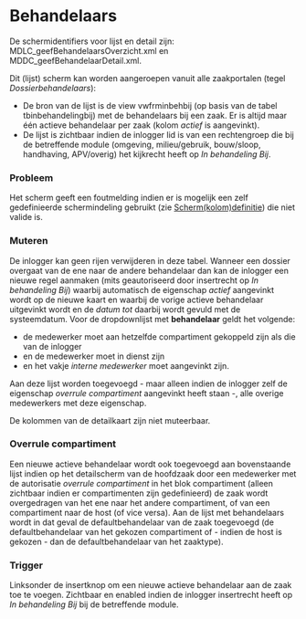 # Behandelaars

De schermidentifiers voor lijst en detail zijn: MDLC_geefBehandelaarsOverzicht.xml en MDDC_geefBehandelaarDetail.xml.

Dit (lijst) scherm kan worden aangeroepen vanuit alle zaakportalen (tegel _Dossierbehandelaars_):

- De bron van de lijst is de view vwfrminbehbij (op basis van de tabel tbinbehandelingbij) met de behandelaars bij een zaak. Er is altijd maar één actieve behandelaar per zaak (kolom _actief_ is aangevinkt).
- De lijst is zichtbaar indien de inlogger lid is van een rechtengroep die bij de betreffende module (omgeving, milieu/gebruik, bouw/sloop, handhaving, APV/overig) het kijkrecht heeft op _In behandeling Bij_.

### Probleem

Het scherm geeft een foutmelding indien er is mogelijk een zelf gedefinieerde schermindeling gebruikt (zie [Scherm(kolom)definitie](/docs/instellen_inrichten/schermdefinitie/README.md)) die niet valide is.

### Muteren

De inlogger kan geen rijen verwijderen in deze tabel. Wanneer een dossier overgaat van de ene naar de andere behandelaar dan kan de inlogger een nieuwe regel aanmaken (mits geautoriseerd door insertrecht op _In behandeling Bij_) waarbij automatisch de eigenschap _actief_ aangevinkt wordt op de nieuwe kaart en waarbij de vorige actieve behandelaar uitgevinkt wordt en de _datum tot_ daarbij wordt gevuld met de systeemdatum. Voor de dropdownlijst met **behandelaar** geldt het volgende:

- de medewerker moet aan hetzelfde compartiment gekoppeld zijn als die van de inlogger
- en de medewerker moet in dienst zijn
- en het vakje _interne medewerker_ moet aangevinkt zijn.

Aan deze lijst worden toegevoegd - maar alleen indien de inlogger zelf de eigenschap _overrule compartiment_ aangevinkt heeft staan -, alle overige medewerkers met deze eigenschap.

De kolommen van de detailkaart zijn niet muteerbaar.

### Overrule compartiment

Een nieuwe actieve behandelaar wordt ook toegevoegd aan bovenstaande lijst indien op het detailscherm van de hoofdzaak door een medewerker met de autorisatie _overrule compartiment_ in het blok compartiment (alleen zichtbaar indien er compartimenten zijn gedefinieerd) de zaak wordt overgedragen van het ene naar het andere compartiment, of van een compartiment naar de host (of vice versa). Aan de lijst met behandelaars wordt in dat geval de defaultbehandelaar van de zaak toegevoegd (de defaultbehandelaar van het gekozen compartiment of - indien de host is gekozen - dan de defaultbehandelaar van het zaaktype).

### Trigger

Linksonder de insertknop om een nieuwe actieve behandelaar aan de zaak toe te voegen. Zichtbaar en enabled indien de inlogger insertrecht heeft op _In behandeling Bij_ bij de betreffende module.
